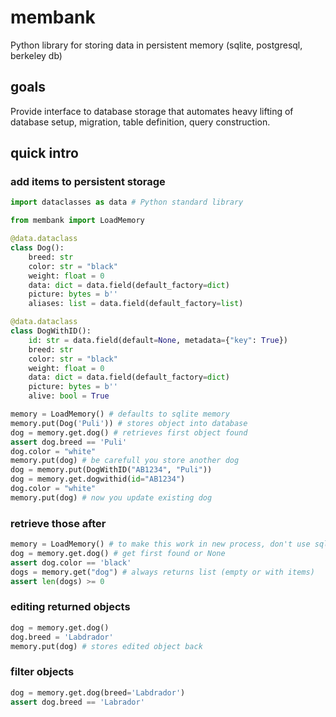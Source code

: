 # membank
Python library for storing data in persistent memory (sqlite, postgresql, berkeley db)
## goals
Provide interface to database storage that automates heavy lifting of database setup, migration, table definition, query construction.
## quick intro
### add items to persistent storage
```python
import dataclasses as data # Python standard library

from membank import LoadMemory

@data.dataclass
class Dog():
    breed: str
    color: str = "black"
    weight: float = 0
    data: dict = data.field(default_factory=dict)
    picture: bytes = b''
    aliases: list = data.field(default_factory=list)

@data.dataclass
class DogWithID():
    id: str = data.field(default=None, metadata={"key": True})
    breed: str
    color: str = "black"
    weight: float = 0
    data: dict = data.field(default_factory=dict)
    picture: bytes = b''
    alive: bool = True

memory = LoadMemory() # defaults to sqlite memory
memory.put(Dog('Puli')) # stores object into database
dog = memory.get.dog() # retrieves first object found
assert dog.breed == 'Puli'
dog.color = "white"
memory.put(dog) # be carefull you store another dog
dog = memory.put(DogWithID("AB1234", "Puli"))
dog = memory.get.dogwithid(id="AB1234")
dog.color = "white"
memory.put(dog) # now you update existing dog

```
### retrieve those after
```python
memory = LoadMemory() # to make this work in new process, don't use sqlite memory
dog = memory.get.dog() # get first found or None
assert dog.color == 'black'
dogs = memory.get("dog") # always returns list (empty or with items)
assert len(dogs) >= 0
```
### editing returned objects
```python
dog = memory.get.dog()
dog.breed = 'Labdrador'
memory.put(dog) # stores edited object back
```
### filter objects
```python
dog = memory.get.dog(breed='Labdrador')
assert dog.breed == 'Labrador'
```
